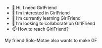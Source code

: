 - 👋 Hi, I need GirlFriend
- 👀 I’m interested in GirlFriend
- 🌱 I’m currently learning GirlFriend
- 💞️ I’m looking to collaborate on GirlFriend
- 📫 How to reach GirlFriend?

<!---
JockvarBotham/JockvarBotham is a ✨ special ✨ repository because its `README.md` (this file) appears on your GitHub profile.
You can click the Preview link to take a look at your changes.
--->

My friend Solo-Motae also wants to make GF
